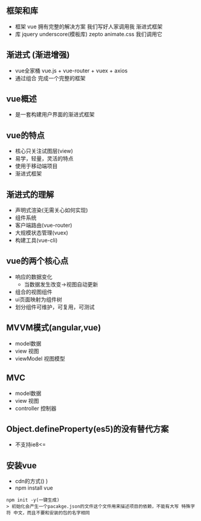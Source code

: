 ## 框架和库
- 框架 vue 拥有完整的解决方案 我们写好人家调用我 渐进式框架
- 库 jquery underscore(模板库) zepto animate.css 我们调用它

## 渐进式 (渐进增强)
- vue全家桶 vue.js + vue-router + vuex + axios
- 通过组合 完成一个完整的框架

## vue概述
- 是一套构建用户界面的渐进式框架

## vue的特点
- 核心只关注试图层(view)
- 易学，轻量，灵活的特点
- 使用于移动端项目
- 渐进式框架

## 渐进式的理解
- 声明式渲染(无需关心如何实现)
- 组件系统
- 客户端路由(vue-router)
- 大规模状态管理(vuex)
- 构建工具(vue-cli)

## vue的两个核心点
- 响应的数据变化
  - 当数据发生改变->视图自动更新
- 组合的视图组件
- ui页面映射为组件树
- 划分组件可维护，可复用，可测试

## MVVM模式(angular,vue)
- model数据
- view 视图
- viewModel 视图模型

## MVC
- model数据
- view 视图
- controller 控制器

## Object.defineProperty(es5)的没有替代方案
- 不支持ie8<=

## 安装vue
- cdn的方式(<script src="https://cdn.jsdelivr.net/npm/vue@2.5.16/dist/vue.js"></script>)
)
- npm install vue
```
npm init -y(一键生成)
> 初始化会产生一个pacakge.json的文件这个文件用来描述项目的依赖，不能有大写 特殊字符 中文，而且不要和安装的包的名字相同
```